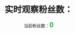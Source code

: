 <!DOCTYPE html>
<html>
<head>
  <title>实时观察粉丝数</title>
  <style>
    body {
      font-family: Arial, sans-serif;
      text-align: center;
      margin: 30px;
    }

    h1 {
      color: #007bff;
    }

    #followersCount {
      font-size: 24px;
      font-weight: bold;
      color: #28a745;
    }
  </style>
</head>
<body>
  <h1>实时观察粉丝数：</h1>
  <p>当前粉丝数：<span id="followersCount">0</span></p>

  <script>
    function getFollowersCount() {
      // 这里编写获取实时粉丝数的逻辑
      // 这里暂时使用随机数模拟实时粉丝数的变化
      return Math.floor(Math.random() * 1000); // 随机生成一个 0 到 1000 的整数
    }

    function updateFollowersCount() {
      const followersCountSpan = document.getElementById('followersCount');
      const followersCount = getFollowersCount();
      followersCountSpan.innerText = followersCount;
    }

    // 每隔 5 秒钟更新一次粉丝数的显示
    setInterval(updateFollowersCount, 5000); // 5000 毫秒即 5 秒钟
  </script>
</body>
</html>

